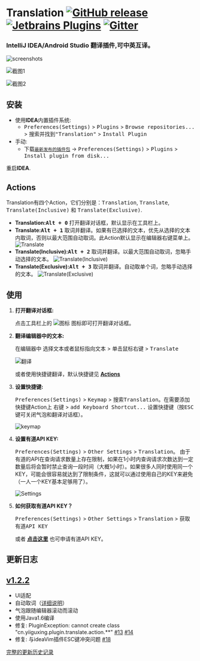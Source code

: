 Translation [![GitHub release][release-img]][latest-release] [![Jetbrains Plugins][plugin-img]][plugin] [![Gitter][badge-gitter-img]][badge-gitter]
===========

### IntelliJ IDEA/Android Studio 翻译插件,可中英互译。

![screenshots](./images/screenshots.gif)

![截图1](./images/0.png)

![截图2](./images/1.png)


安装
----

- 使用**IDEA**内置插件系统:
  - <kbd>Preferences(Settings)</kbd> > <kbd>Plugins</kbd> > <kbd>Browse repositories...</kbd> > <kbd>搜索并找到"Translation"</kbd> > <kbd>Install Plugin</kbd>
- 手动:
  - 下载[`最新发布的插件包`][latest-release] -> <kbd>Preferences(Settings)</kbd> > <kbd>Plugins</kbd> > <kbd>Install plugin from disk...</kbd>

重启**IDEA**.

Actions
-------

Translation有四个Action，它们分别是：<kbd>Translation</kbd>, <kbd>Translate</kbd>, <kbd>Translate(Inclusive)</kbd> 和 <kbd>Translate(Exclusive)</kbd>.

- **Translation:<kbd>Alt + 0</kbd>** 打开翻译对话框，默认显示在工具栏上。
- **Translate:<kbd>Alt + 1</kbd>** 取词并翻译。如果有已选择的文本，优先从选择的文本内取词，否则以最大范围自动取词。此Action默认显示在编辑器右键菜单上。
  ![Translate](./images/action1.gif)
- **Translate(Inclusive):<kbd>Alt + 2</kbd>** 取词并翻译。以最大范围自动取词，忽略手动选择的文本。
  ![Translate(Inclusive)](./images/action2.gif)
- **Translate(Exclusive):<kbd>Alt + 3</kbd>** 取词并翻译。自动取单个词，忽略手动选择的文本。
  ![Translate(Exclusive)](./images/action3.gif)

使用
----

1. **打开翻译对话框:**

   点击工具栏上的 ![图标](./images/2.png) 图标即可打开翻译对话框。

2. **翻译编辑器中的文本:**

   在编辑器中 <kbd>选择文本或者鼠标指向文本</kbd> > <kbd>单击鼠标右键</kbd> > <kbd>Translate</kbd>

   ![翻译](./images/3.png)

   或者使用快捷键翻译，默认快捷键见 **[Actions](#actions)**

3. **设置快捷键:**

   <kbd>Preferences(Settings)</kbd> > <kbd>Keymap</kbd> > <kbd>搜索Translation</kbd>。在需要添加快捷键Action上 <kbd>右键</kbd> > <kbd>add Keyboard Shortcut...</kbd> 设置快捷键（按<kbd>ESC</kbd>键可关闭气泡和翻译对话框）。

   ![keymap](./images/keymap.png)

4. **设置有道API KEY:**

   <kbd>Preferences(Settings)</kbd> > <kbd>Other Settings</kbd> > <kbd>Translation</kbd>。 由于有道的API在查询请求数量上存在限制，如果在1小时内查询请求次数达到一定数量后将会暂时禁止查询一段时间（大概1小时）。如果很多人同时使用同一个KEY，可能会很容易就达到了限制条件，这就可以通过使用自己的KEY来避免（一人一个KEY基本足够用了）。

   ![Settings](./images/4.png)

5. **如何获取有道API KEY？**

   <kbd>Preferences(Settings)</kbd> > <kbd>Other Settings</kbd> > <kbd>Translation</kbd> > <kbd>获取有道API KEY</kbd>

   或者 [**点击这里**](http://fanyi.youdao.com/openapi?path=data-mode) 也可申请有道API KEY。

更新日志
--------

## [v1.2.2](https://github.com/YiiGuxing/TranslationPlugin/tree/v1.2.2)

- UI适配
- 自动取词（[详细说明](#actions)）
- 气泡跟随编辑器滚动而滚动
- 使用Java1.6编译
- 修复: PluginException: cannot create class "cn.yiiguxing.plugin.translate.action.**" [#13][#13] [#14][#14]
- 修复: 与ideaVim插件ESC键冲突问题 [#18][#18]

[#13]:https://github.com/YiiGuxing/TranslationPlugin/issues/13 "Translation threw an uncaught PluginException"
[#14]:https://github.com/YiiGuxing/TranslationPlugin/issues/14 "Translate Error"
[#18]:https://github.com/YiiGuxing/TranslationPlugin/issues/18 "对话框在非聚焦状态下按ESC键关闭对话框的问题"

[完整的更新历史记录](./CHANGELOG.md)

[release-img]:        https://img.shields.io/github/release/YiiGuxing/TranslationPlugin.svg
[latest-release]:     https://github.com/YiiGuxing/TranslationPlugin/releases/latest
[badge-gitter-img]:   https://img.shields.io/gitter/room/YiiGuxing/TranslationPlugin.svg
[badge-gitter]:       https://gitter.im/TranslationPlugin/Lobby
[plugin-img]:         https://img.shields.io/badge/plugin-8579-orange.svg
[plugin]:             https://plugins.jetbrains.com/plugin/8579
